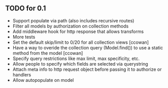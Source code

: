 ## TODO for 0.1

- Support populate via path (also includes recursive routes)
- Filter all models by authorization on collection methods
- Add middleware hook for http response that allows transforms
- More tests
- Set the default skip/limit to 0/20 for all collection views [ccowan]
- Have a way to overide the collection query (Model.find()) to use a static method from the model [ccowan]
- Specify query restrictions like max limit, max specificity, etc.
- Allow people to specify which fields are selected via querystring
- Attach meta info to http request object before passing it to authorize or handlers
- Allow autopopulate on model
